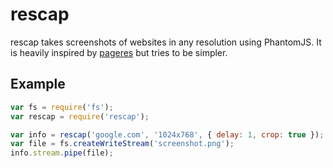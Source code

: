 rescap
======

rescap takes screenshots of websites in any resolution using PhantomJS.
It is heavily inspired by
[pageres](https://github.com/sindresorhus/pageres) but tries to be
simpler.

## Example

```javascript
var fs = require('fs');
var rescap = require('rescap');

var info = rescap('google.com', '1024x768', { delay: 1, crop: true });
var file = fs.createWriteStream('screenshot.png');
info.stream.pipe(file);
```
